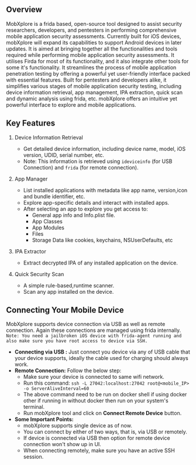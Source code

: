## Overview

MobXplore is a frida based, open-source tool designed to assist security researchers, developers, and pentesters in performing comprehensive mobile application security assessments. Currently built for iOS devices, mobXplore will expand its capabilities to support Android devices in later updates. It is aimed at bringing together all the functionalities and tools required while performing mobile application security assessments. It utilises Firda for most of its functionality, and it also integrate other tools for some it's functionality. It streamlines the process of mobile application penetration testing by offering a powerful yet user-friendly interface packed with essential features. Built for pentesters and developers alike, it simplifies various stages of mobile application security testing, including device information retrieval, app management, IPA extraction, quick scan and dynamic analysis using frida, etc. mobXplore offers an intuitive yet powerful interface to explore and mobile applications.

## Key Features

1. Device Information Retrieval
	- Get detailed device information, including device name, model, iOS version, UDID, serial number, etc.
	- Note: This information is retrieved using `ideviceinfo` (for USB Connection) and `frida` (for remote connection).

2. App Manager
	- List installed applications with metadata like app name, version,icon and bundle identifier, etc.
	- Explore app-specific details and interact with installed apps.
	- After selecting an app to explore you get access to:
		- General app info and Info.plist file.
		- App Classes
		- App Modules
		- Files
		- Storage Data like cookies, keychains, NSUserDefaults, etc

3. IPA Extractor
	- Extract decrypted IPA of any installed application on the device.

4. Quick Security Scan
	- A simple rule-based,runtime scanner.
	- Scan any app installed on the device.

## Connecting Your Mobile Device

MobXplore supports device connection via USB as well as remote connection. Again these connections are managed using frida internally.
`Note: You need a jailbroken iOS device with frida-agent running and also make sure you have root access to device via SSH.`
- **Connecting via USB :** Just connect you device via any of USB cable that your device supports, ideally the cable used for charging should always work.
- **Remote Connection:** Follow the below step:
	- Make sure your device is connected to same wifi network.
	- Run this command: `ssh -L 27042:localhost:27042 root@<mobile_IP> -o ServerAliveInterval=60` 
	- The above command need to be run on docker shell if using docker other if running in without docker then run on your system's terminal.
	- Run mobXplore tool and click on **Connect Remote Device** button.
- **Some Important Points:**
	- mobXplore supports single device  as of now.
	- You can connect by either of two ways, that is, via USB or remotely. 
	- If device is connected via USB then option for remote device connection won't show up in UI.
	- When connecting remotely, make sure you have an active SSH session.